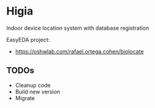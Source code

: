 # Higia

Indoor device location system with database registration

EasyEDA project:

- https://oshwlab.com/rafael.ortega.cohen/biolocate

## TODOs

- Cleanup code
- Build new version
- Migrate
